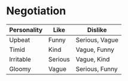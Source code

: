 # Negotiation

Personality | Like | Dislike
----------- | ---- | -------
Upbeat | Funny | Serious, Vague
Timid | Kind | Vague, Funny
Irritable | Serious | Vague, Kind
Gloomy | Vague | Serious, Funny
